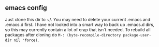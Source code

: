 ## emacs config
Just clone this dir to ~/. You may need to delete your current .emacs and .emacs.d first. I have not looked into a smart way to back up .emacs.d dirs, so this may currently contain a lot of crap that isn't needed. To rebuild all packages after cloning do `M-: (byte-recompile-directory package-user-dir nil 'force)`.

